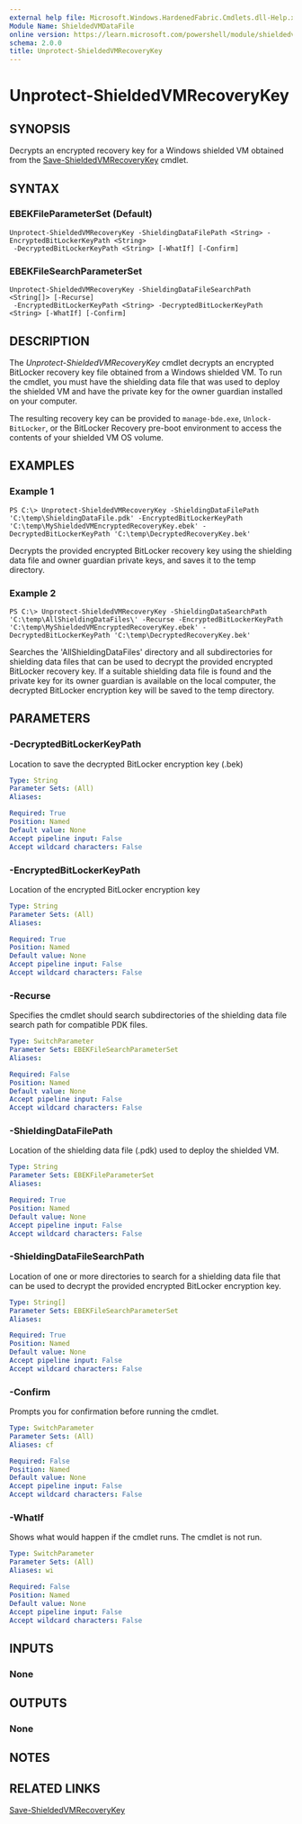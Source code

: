 ```yaml
---
external help file: Microsoft.Windows.HardenedFabric.Cmdlets.dll-Help.xml
Module Name: ShieldedVMDataFile
online version: https://learn.microsoft.com/powershell/module/shieldedvmdatafile/unprotect-shieldedvmrecoverykey?view=windowsserver2022-ps&wt.mc_id=ps-gethelp
schema: 2.0.0
title: Unprotect-ShieldedVMRecoveryKey
---
```


# Unprotect-ShieldedVMRecoveryKey

## SYNOPSIS
Decrypts an encrypted recovery key for a Windows shielded VM obtained from the [Save-ShieldedVMRecoveryKey](Save-ShieldedVMRecoveryKey.md) cmdlet.

## SYNTAX

### EBEKFileParameterSet (Default)
```
Unprotect-ShieldedVMRecoveryKey -ShieldingDataFilePath <String> -EncryptedBitLockerKeyPath <String>
 -DecryptedBitLockerKeyPath <String> [-WhatIf] [-Confirm]
```

### EBEKFileSearchParameterSet
```
Unprotect-ShieldedVMRecoveryKey -ShieldingDataFileSearchPath <String[]> [-Recurse]
 -EncryptedBitLockerKeyPath <String> -DecryptedBitLockerKeyPath <String> [-WhatIf] [-Confirm]
```

## DESCRIPTION
The *Unprotect-ShieldedVMRecoveryKey* cmdlet decrypts an encrypted BitLocker recovery key file obtained from a Windows shielded VM.
To run the cmdlet, you must have the shielding data file that was used to deploy the shielded VM and have the private key for the owner guardian installed on your computer.

The resulting recovery key can be provided to `manage-bde.exe`, `Unlock-BitLocker`, or the BitLocker Recovery pre-boot environment to access the contents of your shielded VM OS volume.

## EXAMPLES

### Example 1
```
PS C:\> Unprotect-ShieldedVMRecoveryKey -ShieldingDataFilePath 'C:\temp\ShieldingDataFile.pdk' -EncryptedBitLockerKeyPath 'C:\temp\MyShieldedVMEncryptedRecoveryKey.ebek' -DecryptedBitLockerKeyPath 'C:\temp\DecryptedRecoveryKey.bek'
```

Decrypts the provided encrypted BitLocker recovery key using the shielding data file and owner guardian private keys, and saves it to the temp directory.

### Example 2
```
PS C:\> Unprotect-ShieldedVMRecoveryKey -ShieldingDataSearchPath 'C:\temp\AllShieldingDataFiles\' -Recurse -EncryptedBitLockerKeyPath 'C:\temp\MyShieldedVMEncryptedRecoveryKey.ebek' -DecryptedBitLockerKeyPath 'C:\temp\DecryptedRecoveryKey.bek'
```

Searches the 'AllShieldingDataFiles' directory and all subdirectories for shielding data files that can be used to decrypt the provided encrypted BitLocker recovery key.
If a suitable shielding data file is found and the private key for its owner guardian is available on the local computer, the decrypted BitLocker encryption key will be saved to the temp directory.

## PARAMETERS

### -DecryptedBitLockerKeyPath
Location to save the decrypted BitLocker encryption key (.bek)

```yaml
Type: String
Parameter Sets: (All)
Aliases: 

Required: True
Position: Named
Default value: None
Accept pipeline input: False
Accept wildcard characters: False
```

### -EncryptedBitLockerKeyPath
Location of the encrypted BitLocker encryption key

```yaml
Type: String
Parameter Sets: (All)
Aliases: 

Required: True
Position: Named
Default value: None
Accept pipeline input: False
Accept wildcard characters: False
```

### -Recurse
Specifies the cmdlet should search subdirectories of the shielding data file search path for compatible PDK files.

```yaml
Type: SwitchParameter
Parameter Sets: EBEKFileSearchParameterSet
Aliases: 

Required: False
Position: Named
Default value: None
Accept pipeline input: False
Accept wildcard characters: False
```

### -ShieldingDataFilePath
Location of the shielding data file (.pdk) used to deploy the shielded VM.

```yaml
Type: String
Parameter Sets: EBEKFileParameterSet
Aliases: 

Required: True
Position: Named
Default value: None
Accept pipeline input: False
Accept wildcard characters: False
```

### -ShieldingDataFileSearchPath
Location of one or more directories to search for a shielding data file that can be used to decrypt the provided encrypted BitLocker encryption key.

```yaml
Type: String[]
Parameter Sets: EBEKFileSearchParameterSet
Aliases: 

Required: True
Position: Named
Default value: None
Accept pipeline input: False
Accept wildcard characters: False
```

### -Confirm
Prompts you for confirmation before running the cmdlet.

```yaml
Type: SwitchParameter
Parameter Sets: (All)
Aliases: cf

Required: False
Position: Named
Default value: None
Accept pipeline input: False
Accept wildcard characters: False
```

### -WhatIf
Shows what would happen if the cmdlet runs.
The cmdlet is not run.

```yaml
Type: SwitchParameter
Parameter Sets: (All)
Aliases: wi

Required: False
Position: Named
Default value: None
Accept pipeline input: False
Accept wildcard characters: False
```

## INPUTS

### None


## OUTPUTS

### None

## NOTES

## RELATED LINKS

[Save-ShieldedVMRecoveryKey](Save-ShieldedVMRecoveryKey.md)
